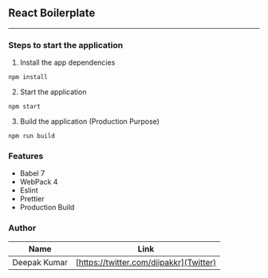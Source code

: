 ## React Boilerplate

---

### Steps to start the application

1. Install the app dependencies

```
npm install
```

2. Start the application

```
npm start
```

3. Build the application (Production Purpose)

```
npm run build
```

### Features

- Babel 7
- WebPack 4
- Eslint
- Prettier
- Production Build

### Author

|     Name     |                  Link                   |
| :----------: | :-------------------------------------: |
| Deepak Kumar | [https://twitter.com/diipakkr](Twitter) | [https://www.linkedin.com/in/dipakkr/](LinkedIn) |
